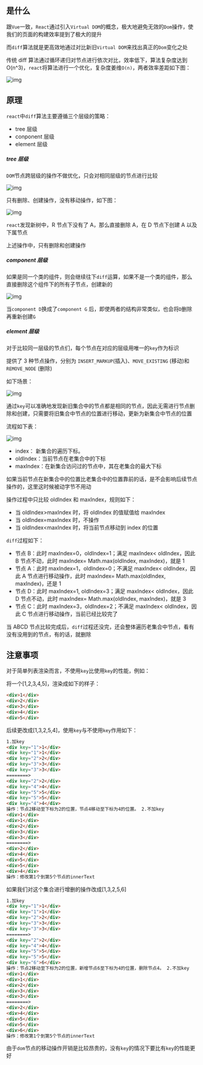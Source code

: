 ## 是什么

跟`Vue`一致，`React`通过引入`Virtual DOM`的概念，极大地避免无效的`Dom`操作，使我们的页面的构建效率提到了极大的提升

而`diff`算法就是更高效地通过对比新旧`Virtual DOM`来找出真正的`Dom`变化之处

传统 diff 算法通过循环递归对节点进行依次对比，效率低下，算法复杂度达到 O(n^3)，`react`将算法进行一个优化，复杂度姜维`O(n)`，两者效率差距如下图：

![img](./img/a43c9960-ec91-11eb-ab90-d9ae814b240d.png)

## 原理

`react`中`diff`算法主要遵循三个层级的策略：

- tree 层级
- conponent 层级
- element 层级

##### tree 层级

`DOM`节点跨层级的操作不做优化，只会对相同层级的节点进行比较

![img](./img/ae71d1c0-ec91-11eb-85f6-6fac77c0c9b3.png)

只有删除、创建操作，没有移动操作，如下图：

![img](./img/b85f2bb0-ec91-11eb-ab90-d9ae814b240d.png)

`react`发现新树中，R 节点下没有了 A，那么直接删除 A，在 D 节点下创建 A 以及下属节点

上述操作中，只有删除和创建操作

##### component 层级

如果是同一个类的组件，则会继续往下`diff`运算，如果不是一个类的组件，那么直接删除这个组件下的所有子节点，创建新的

![img](./img/c1fcdf00-ec91-11eb-ab90-d9ae814b240d.png)

当`component D`换成了`component G` 后，即使两者的结构非常类似，也会将`D`删除再重新创建`G`

##### element 层级

对于比较同一层级的节点们，每个节点在对应的层级用唯一的`key`作为标识

提供了 3 种节点操作，分别为 `INSERT_MARKUP`(插入)、`MOVE_EXISTING` (移动)和 `REMOVE_NODE` (删除)

如下场景：

![img](./img/cae1c9a0-ec91-11eb-ab90-d9ae814b240d.png)

通过`key`可以准确地发现新旧集合中的节点都是相同的节点，因此无需进行节点删除和创建，只需要将旧集合中节点的位置进行移动，更新为新集合中节点的位置

流程如下表：

![img](./img/d34c5420-ec91-11eb-85f6-6fac77c0c9b3.png)

- index： 新集合的遍历下标。
- oldIndex：当前节点在老集合中的下标
- maxIndex：在新集合访问过的节点中，其在老集合的最大下标

如果当前节点在新集合中的位置比老集合中的位置靠前的话，是不会影响后续节点操作的，这里这时候被动字节不用动

操作过程中只比较 oldIndex 和 maxIndex，规则如下：

- 当 oldIndex>maxIndex 时，将 oldIndex 的值赋值给 maxIndex
- 当 oldIndex=maxIndex 时，不操作
- 当 oldIndex<maxIndex 时，将当前节点移动到 index 的位置

`diff`过程如下：

- 节点 B：此时 maxIndex=0，oldIndex=1；满足 maxIndex< oldIndex，因此 B 节点不动，此时 maxIndex= Math.max(oldIndex, maxIndex)，就是 1
- 节点 A：此时 maxIndex=1，oldIndex=0；不满足 maxIndex< oldIndex，因此 A 节点进行移动操作，此时 maxIndex= Math.max(oldIndex, maxIndex)，还是 1
- 节点 D：此时 maxIndex=1, oldIndex=3；满足 maxIndex< oldIndex，因此 D 节点不动，此时 maxIndex= Math.max(oldIndex, maxIndex)，就是 3
- 节点 C：此时 maxIndex=3，oldIndex=2；不满足 maxIndex< oldIndex，因此 C 节点进行移动操作，当前已经比较完了

当 ABCD 节点比较完成后，`diff`过程还没完，还会整体遍历老集合中节点，看有没有没用到的节点，有的话，就删除

## 注意事项

对于简单列表渲染而言，不使用`key`比使用`key`的性能，例如：

将一个[1,2,3,4,5]，渲染成如下的样子：

```html
<div>1</div>
<div>2</div>
<div>3</div>
<div>4</div>
<div>5</div>
```

后续更改成[1,3,2,5,4]，使用`key`与不使用`key`作用如下：

```html
1.加key
<div key="1">1</div>
<div key="1">1</div>
<div key="2">2</div>
<div key="3">3</div>
<div key="3">3</div>
========>
<div key="2">2</div>
<div key="4">4</div>
<div key="5">5</div>
<div key="5">5</div>
<div key="4">4</div>
操作：节点2移动至下标为2的位置，节点4移动至下标为4的位置。 2.不加key
<div>1</div>
<div>1</div>
<div>2</div>
<div>3</div>
<div>3</div>
========>
<div>2</div>
<div>4</div>
<div>5</div>
<div>5</div>
<div>4</div>
操作：修改第1个到第5个节点的innerText
```

如果我们对这个集合进行增删的操作改成[1,3,2,5,6]

```html
1.加key
<div key="1">1</div>
<div key="1">1</div>
<div key="2">2</div>
<div key="3">3</div>
<div key="3">3</div>
========>
<div key="2">2</div>
<div key="4">4</div>
<div key="5">5</div>
<div key="5">5</div>
<div key="6">6</div>
操作：节点2移动至下标为2的位置，新增节点6至下标为4的位置，删除节点4。 2.不加key
<div>1</div>
<div>1</div>
<div>2</div>
<div>3</div>
<div>3</div>
========>
<div>2</div>
<div>4</div>
<div>5</div>
<div>5</div>
<div>6</div>
操作：修改第1个到第5个节点的innerText
```

由于`dom`节点的移动操作开销是比较昂贵的，没有`key`的情况下要比有`key`的性能更好
